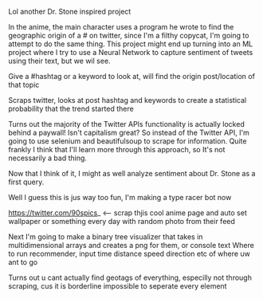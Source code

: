 Lol another Dr. Stone inspired project

In the anime, the main character uses a program he wrote to find the geographic origin of a # on twitter, since I'm a filthy copycat, I'm going to attempt to do the same thing. This project might end up turning into an ML project where I try to use a Neural Network to capture sentiment of tweets using their text, but we wil see.

Give a #hashtag or a keyword to look at, will find the origin post/location of that topic

Scraps twitter, looks at post hashtag and keywords to create a statistical probability that the trend started there

Turns out the majority of the Twitter APIs functionality is actually locked behind a paywall! Isn't capitalism great? So instead of the Twitter API, I'm going to use selenium and beautifulsoup to scrape for information.
Quite frankly I think that I'll learn more through this approach, so It's not necessarily a bad thing.

Now that I think of it, I might as well analyze sentiment about Dr. Stone as a first query.

Well I guess this is jus way too fun, I'm making a type racer bot now

https://twitter.com/90spics_ <-- scrap thjis cool anime page and auto set wallpaper or something every day with random photo from their feed

Next I'm going to make a binary tree visualizer that takes in multidimensional arrays and creates a png for them, or console text
Where to run recommender, input time distance speed direction etc of where uw ant to go

Turns out u cant actually find geotags of everything, especilly not through scraping, cus it is borderline impossible to seperate every element
